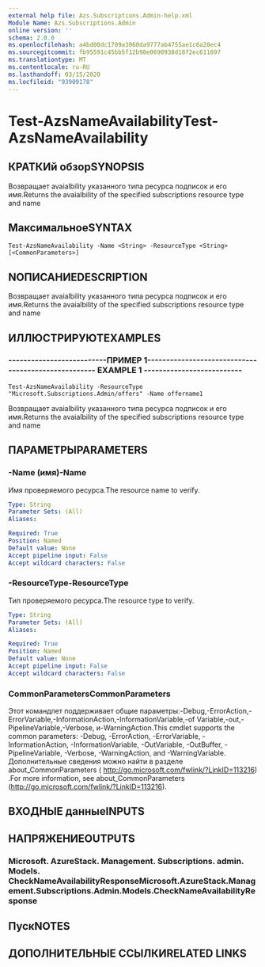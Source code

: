 ```yaml
---
external help file: Azs.Subscriptions.Admin-help.xml
Module Name: Azs.Subscriptions.Admin
online version: ''
schema: 2.0.0
ms.openlocfilehash: a4bd00dc1709a3060da9777ab4755ae1c6a28ec4
ms.sourcegitcommit: fb95591c45bb5f12b98e0690938d18f2ec611897
ms.translationtype: MT
ms.contentlocale: ru-RU
ms.lasthandoff: 03/15/2020
ms.locfileid: "93909178"
---
```

# <span data-ttu-id="ae549-101">Test-AzsNameAvailability</span><span class="sxs-lookup"><span data-stu-id="ae549-101">Test-AzsNameAvailability</span></span>

## <span data-ttu-id="ae549-102">КРАТКИй обзор</span><span class="sxs-lookup"><span data-stu-id="ae549-102">SYNOPSIS</span></span>
<span data-ttu-id="ae549-103">Возвращает avaialbility указанного типа ресурса подписок и его имя.</span><span class="sxs-lookup"><span data-stu-id="ae549-103">Returns the avaialbility of the specified subscriptions resource type and name</span></span>

## <span data-ttu-id="ae549-104">Максимальное</span><span class="sxs-lookup"><span data-stu-id="ae549-104">SYNTAX</span></span>

```
Test-AzsNameAvailability -Name <String> -ResourceType <String> [<CommonParameters>]
```

## <span data-ttu-id="ae549-105">NОПИСАНИЕ</span><span class="sxs-lookup"><span data-stu-id="ae549-105">DESCRIPTION</span></span>
<span data-ttu-id="ae549-106">Возвращает avaialbility указанного типа ресурса подписок и его имя.</span><span class="sxs-lookup"><span data-stu-id="ae549-106">Returns the avaialbility of the specified subscriptions resource type and name</span></span>

## <span data-ttu-id="ae549-107">ИЛЛЮСТРИРУЮТ</span><span class="sxs-lookup"><span data-stu-id="ae549-107">EXAMPLES</span></span>

### <span data-ttu-id="ae549-108">--------------------------ПРИМЕР 1--------------------------</span><span class="sxs-lookup"><span data-stu-id="ae549-108">-------------------------- EXAMPLE 1 --------------------------</span></span>
```
Test-AzsNameAvailability -ResourceType "Microsoft.Subscriptions.Admin/offers" -Name offername1
```

<span data-ttu-id="ae549-109">Возвращает avaialbility указанного типа ресурса подписок и его имя.</span><span class="sxs-lookup"><span data-stu-id="ae549-109">Returns the avaialbility of the specified subscriptions resource type and name</span></span>

## <span data-ttu-id="ae549-110">ПАРАМЕТРЫ</span><span class="sxs-lookup"><span data-stu-id="ae549-110">PARAMETERS</span></span>

### <span data-ttu-id="ae549-111">-Name (имя)</span><span class="sxs-lookup"><span data-stu-id="ae549-111">-Name</span></span>
<span data-ttu-id="ae549-112">Имя проверяемого ресурса.</span><span class="sxs-lookup"><span data-stu-id="ae549-112">The resource name to verify.</span></span>

```yaml
Type: String
Parameter Sets: (All)
Aliases: 

Required: True
Position: Named
Default value: None
Accept pipeline input: False
Accept wildcard characters: False
```

### <span data-ttu-id="ae549-113">-ResourceType</span><span class="sxs-lookup"><span data-stu-id="ae549-113">-ResourceType</span></span>
<span data-ttu-id="ae549-114">Тип проверяемого ресурса.</span><span class="sxs-lookup"><span data-stu-id="ae549-114">The resource type to verify.</span></span>

```yaml
Type: String
Parameter Sets: (All)
Aliases: 

Required: True
Position: Named
Default value: None
Accept pipeline input: False
Accept wildcard characters: False
```

### <span data-ttu-id="ae549-115">CommonParameters</span><span class="sxs-lookup"><span data-stu-id="ae549-115">CommonParameters</span></span>
<span data-ttu-id="ae549-116">Этот командлет поддерживает общие параметры:-Debug,-ErrorAction,-ErrorVariable,-InformationAction,-InformationVariable,-of Variable,-out,-PipelineVariable,-Verbose, и-WarningAction.</span><span class="sxs-lookup"><span data-stu-id="ae549-116">This cmdlet supports the common parameters: -Debug, -ErrorAction, -ErrorVariable, -InformationAction, -InformationVariable, -OutVariable, -OutBuffer, -PipelineVariable, -Verbose, -WarningAction, and -WarningVariable.</span></span> <span data-ttu-id="ae549-117">Дополнительные сведения можно найти в разделе about_CommonParameters ( http://go.microsoft.com/fwlink/?LinkID=113216) .</span><span class="sxs-lookup"><span data-stu-id="ae549-117">For more information, see about_CommonParameters (http://go.microsoft.com/fwlink/?LinkID=113216).</span></span>

## <span data-ttu-id="ae549-118">ВХОДНЫЕ данные</span><span class="sxs-lookup"><span data-stu-id="ae549-118">INPUTS</span></span>

## <span data-ttu-id="ae549-119">НАПРЯЖЕНИЕ</span><span class="sxs-lookup"><span data-stu-id="ae549-119">OUTPUTS</span></span>

### <span data-ttu-id="ae549-120">Microsoft. AzureStack. Management. Subscriptions. admin. Models. CheckNameAvailabilityResponse</span><span class="sxs-lookup"><span data-stu-id="ae549-120">Microsoft.AzureStack.Management.Subscriptions.Admin.Models.CheckNameAvailabilityResponse</span></span>

## <span data-ttu-id="ae549-121">Пуск</span><span class="sxs-lookup"><span data-stu-id="ae549-121">NOTES</span></span>

## <span data-ttu-id="ae549-122">ДОПОЛНИТЕЛЬНЫЕ ССЫЛКИ</span><span class="sxs-lookup"><span data-stu-id="ae549-122">RELATED LINKS</span></span>

